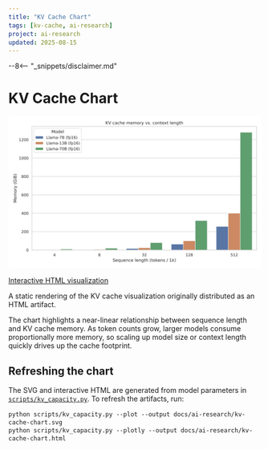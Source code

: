 ```yaml
---
title: "KV Cache Chart"
tags: [kv-cache, ai-research]
project: ai-research
updated: 2025-08-15
---
```


--8<-- "_snippets/disclaimer.md"

# KV Cache Chart

![Bar chart with token count on the x-axis and KV cache memory (GiB) on the y-axis; larger models require far more memory per token.](kv-cache-chart.svg)

[Interactive HTML visualization](kv-cache-chart.html)

A static rendering of the KV cache visualization originally distributed as an HTML artifact.

The chart highlights a near-linear relationship between sequence length and KV cache memory. As token counts grow, larger models consume proportionally more memory, so scaling up model size or context length quickly drives up the cache footprint.

## Refreshing the chart

The SVG and interactive HTML are generated from model parameters in [`scripts/kv_capacity.py`](../../scripts/kv_capacity.py). To refresh the artifacts, run:

```
python scripts/kv_capacity.py --plot --output docs/ai-research/kv-cache-chart.svg
python scripts/kv_capacity.py --plotly --output docs/ai-research/kv-cache-chart.html
```
